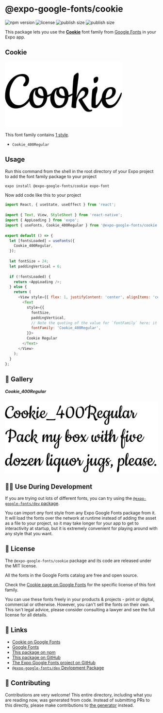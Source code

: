 # @expo-google-fonts/cookie

![npm version](https://flat.badgen.net/npm/v/@expo-google-fonts/cookie)
![license](https://flat.badgen.net/github/license/expo/google-fonts)
![publish size](https://flat.badgen.net/packagephobia/install/@expo-google-fonts/cookie)
![publish size](https://flat.badgen.net/packagephobia/publish/@expo-google-fonts/cookie)

This package lets you use the [**Cookie**](https://fonts.google.com/specimen/Cookie) font family from [Google Fonts](https://fonts.google.com/) in your Expo app.

## Cookie

![Cookie](./font-family.png)

This font family contains [1 style](#-gallery).

- `Cookie_400Regular`

## Usage

Run this command from the shell in the root directory of your Expo project to add the font family package to your project
```sh
expo install @expo-google-fonts/cookie expo-font
```

Now add code like this to your project
```js
import React, { useState, useEffect } from 'react';

import { Text, View, StyleSheet } from 'react-native';
import { AppLoading } from 'expo';
import { useFonts, Cookie_400Regular } from '@expo-google-fonts/cookie';

export default () => {
  let [fontsLoaded] = useFonts({
    Cookie_400Regular,
  });

  let fontSize = 24;
  let paddingVertical = 6;

  if (!fontsLoaded) {
    return <AppLoading />;
  } else {
    return (
      <View style={{ flex: 1, justifyContent: 'center', alignItems: 'center' }}>
        <Text
          style={{
            fontSize,
            paddingVertical,
            // Note the quoting of the value for `fontFamily` here; it expects a string!
            fontFamily: 'Cookie_400Regular',
          }}>
          Cookie Regular
        </Text>
      </View>
    );
  }
};

```

## 🔡 Gallery

##### Cookie_400Regular
![Cookie_400Regular](./Cookie_400Regular.ttf.png)


## 👩‍💻 Use During Development

If you are trying out lots of different fonts, you can try using the [`@expo-google-fonts/dev` package](https://github.com/expo/google-fonts/tree/master/font-packages/dev#readme).

You can import *any* font style from any Expo Google Fonts package from it. It will load the fonts
over the network at runtime instead of adding the asset as a file to your project, so it may take longer
for your app to get to interactivity at startup, but it is extremely convenient
for playing around with any style that you want.

## 📖 License

The `@expo-google-fonts/cookie` package and its code are released under the MIT license.

All the fonts in the Google Fonts catalog are free and open source.

Check the [Cookie page on Google Fonts](https://fonts.google.com/specimen/Cookie) for the specific license of this font family.

You can use these fonts freely in your products & projects - print or digital, commercial or otherwise. However, you can't sell the fonts on their own. This isn't legal advice, please consider consulting a lawyer and see the full license for all details.

## 🔗 Links

- [Cookie on Google Fonts](https://fonts.google.com/specimen/Cookie)
- [Google Fonts](https://fonts.google.com/)
- [This package on npm](https://www.npmjs.com/package/@expo-google-fonts/cookie)
- [This package on GitHub](https://github.com/expo/google-fonts/tree/master/font-packages/cookie)
- [The Expo Google Fonts project on GitHub](https://github.com/expo/google-fonts)
- [`@expo-google-fonts/dev` Devlopment Package](https://github.com/expo/google-fonts/tree/master/font-packages/dev)

## 🤝 Contributing

Contributions are very welcome! This entire directory, including what you are reading now, was generated from code. Instead of submitting PRs to this directly, please make contributions to [the generator](https://github.com/expo/google-fonts/tree/master/packages/generator) instead.

